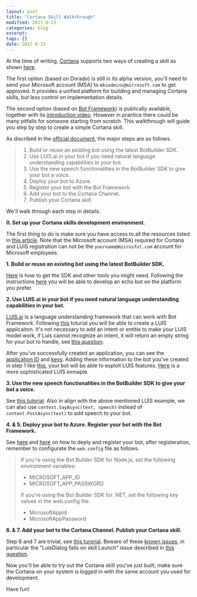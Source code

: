 ```yaml
---
layout: post
title: "Cortana Skill Walkthrough"
modified: 2017-8-23
categories: blog
excerpt:
tags: []
date: 2017-8-23
---
```


At the time of writing, [Cortana](https://developer.microsoft.com/en-us/cortana) supports two ways of creating a skill as shown [here](https://developer.microsoft.com/en-us/cortana/dashboard#!/home).

The first option (based on Dorado) is still in its alpha version, you'll need to send your Microsoft account (MSA) to `mksadmins@microsoft.com` to get approved. It provides a unified platform for building and managing Cortana skills, but less control on implementation details.

The second option (based on [Bot Framework](https://dev.botframework.com/)) is publically available, together with its [introduction video](https://channel9.msdn.com/Events/Build/2017/B8031).
However in practice there could be many pitfalls for someone starting from scratch. This walkthrough will guide you step by step to create a simple Cortana skill.

As discribed in the [official document](https://docs.microsoft.com/en-us/cortana/tutorials/bot-skills/creating-a-bot-based-skill), the major steps are as follows.

> 1. Build or reuse an existing bot using the latest BotBuilder SDK.
> 2. Use LUIS.ai in your bot if you need natural language understanding capabilities in your bot.
> 3. Use the new speech functionalities in the BotBuilder SDK to give your bot a voice.
> 4. Deploy your bot to Azure.
> 5. Register your bot with the Bot Framework.
> 6. Add your bot to the Cortana Channel.
> 7. Publish your Cortana skill.

We'll walk through each step in details.

**0. Set up your Cortana skills development environment.**

The first thing to do is make sure you have access to all the resources listed in [this article](https://docs.microsoft.com/en-us/cortana/tutorials/setup-dev-env). Note that the Microsoft account (MSA) required for Cortana and LUIS registration can not be the `yourname@microsfot.com` account for Microsoft employees.

**1. Build or reuse an existing bot using the latest BotBuilder SDK.**

[Here](https://docs.microsoft.com/en-us/bot-framework/resources-tools-downloads) is how to get the SDK and other tools you might need.
Following the instructions [here](https://docs.microsoft.com/en-us/bot-framework/bot-builder-overview-getstarted) you will be able to develop an echo bot on the platform you prefer.

**2. Use LUIS.ai in your bot if you need natural language understanding capabilities in your bot.**

[LUIS.ai](https://www.luis.ai) is a language understanding framework that can work with Bot Framework.
Following [this](https://docs.microsoft.com/en-us/azure/cognitive-services/luis/luis-get-started-create-app) toturial you will be able to create a LUIS applicaiton.
It's not necessary to add an intent or entitie to make your LUIS model work, if Luis cannot recognize an intent, it will return an empty string for your bot to handle, see [this question](https://stackoverflow.com/q/41392366/3041068). 

After you've successfully created an application, you can see the [application ID](https://www.luis.ai/applications) and [keys](https://www.luis.ai/keys).
Adding these information to the bot you've created in step 1 like [this](https://github.com/Microsoft/BotBuilder-Samples/blob/master/CSharp/intelligence-LUIS/Dialogs/RootLuisDialog.cs#L14), your bot will be able to exploit LUIS features.
[Here](https://github.com/Microsoft/BotBuilder-Samples/tree/master/CSharp/intelligence-LUIS) is a more sophisticated LUIS exmaple.

**3. Use the new speech functionalities in the BotBuilder SDK to give your bot a voice.**

See [this tutorial](https://docs.microsoft.com/en-us/bot-framework/dotnet/bot-builder-dotnet-cortana-skill). Also in align with the above mentioned LUIS example, we can also use `context.SayAsync(text, speech)` instead of `context.PostAsync(text)` to add speech to your bot.

**4. & 5. Deploy your bot to Azure. Register your bot with the Bot Framework.**

See [here](https://docs.microsoft.com/en-us/bot-framework/deploy-bot-overview) and [here](https://docs.microsoft.com/en-us/bot-framework/portal-register-bot) on how to deply and register your bot, after registeration, remember to configurate the `web.config` file as follows.

> If you're using the Bot Builder SDK for Node.js, set the following environment variables:
> * MICROSOFT_APP_ID
> * MICROSOFT_APP_PASSWORD
> 
> If you're using the Bot Builder SDK for .NET, set the following key values in the web.config file:
> * MicrosoftAppId
> * MicrosoftAppPassword

**6. & 7. Add your bot to the Cortana Channel. Publish your Cortana skill.**

Step 6 and 7 are trivial, see [this turorial](https://docs.microsoft.com/en-us/cortana/tutorials/bot-skills/add-bot-to-cortana-channel). Beware of these [known issues](https://docs.microsoft.com/en-us/cortana/testing/known-issues), in particular the "LuisDialog fails on skill Launch" issue described in [this question](https://stackoverflow.com/q/45860583/3041068).

Now you'll be able to try out the Cortana skill you've just built, make sure the Cortana on your system is logged in with the same account you used for development.

Have fun!
